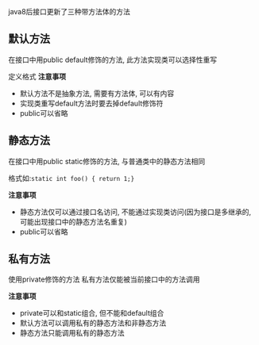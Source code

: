 java8后接口更新了三种带方法体的方法
## 默认方法
在接口中用public default修饰的方法, 此方法实现类可以选择性重写

定义格式
**注意事项**
* 默认方法不是抽象方法, 需要有方法体, 可以有内容
* 实现类重写default方法时要去掉default修饰符
* public可以省略


## 静态方法

在接口中用public static修饰的方法, 与普通类中的静态方法相同

格式如:```static int foo() { return 1;}```

**注意事项**
* 静态方法仅可以通过接口名访问, 不能通过实现类访问(因为接口是多继承的, 可能出现接口中的静态方法名重复)
* public可以省略


## 私有方法
使用private修饰的方法
私有方法仅能被当前接口中的方法调用

**注意事项**
* private可以和static组合, 但不能和default组合
* 默认方法可以调用私有的静态方法和非静态方法
* 静态方法只能调用私有的静态方法






